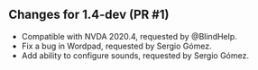 ## Changes for 1.4-dev (PR #1) ##
* Compatible with NVDA 2020.4, requested by @BlindHelp.
* Fix a bug in Wordpad, requested by Sergio Gómez.
* Add ability to configure sounds, requested by Sergio Gómez.
